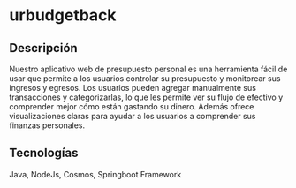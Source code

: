 # urbudgetback
<h2>Descripción</h2>
<p>Nuestro aplicativo web de presupuesto personal es una herramienta fácil de usar que permite a los usuarios controlar su presupuesto y monitorear sus ingresos y egresos. Los usuarios pueden agregar manualmente sus transacciones y categorizarlas, lo que les permite ver su flujo de efectivo y comprender mejor cómo están gastando su dinero. Además ofrece visualizaciones claras para ayudar a los usuarios a comprender sus finanzas personales.</p>
<h2>Tecnologías</h2>
<p>Java, NodeJs, Cosmos, Springboot Framework</p>
